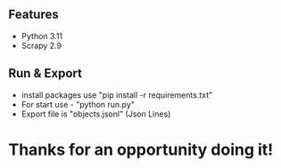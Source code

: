
## Features
- Python 3.11
- Scrapy 2.9

## Run & Export
- install packages use "pip install -r requirements.txt"
- For start use - "python run.py"
- Export file is "objects.jsonl" (Json Lines)

# Thanks for an opportunity doing it!
